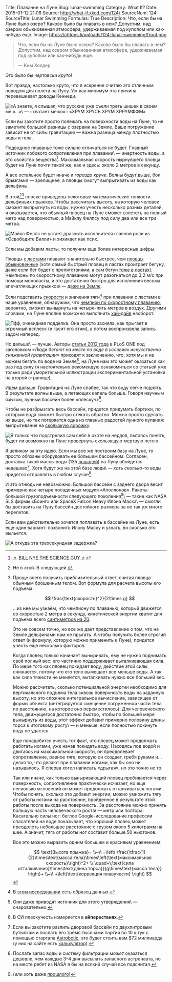 Title: Плавание на Луне
Slug: lunar-swimming
Category: What If?
Date: 2015-01-12 21:06
Source: http://what-if.xkcd.com/124/
SourceNum: 124
SourceTitle: Lunar Swimming
Formulas: True
Description: Что, если бы на Луне было озеро? Каково было бы плавать в нем? Допустим, над озером обыкновенная атмосфера, удерживаемая под куполом или как-нибудь еще.
Image: https://chtoes.li/uploads/124-lunar-swimming/front.png


> Что, если бы на Луне было озеро? Каково было бы плавать в нем? Допустим, над озером обыкновенная атмосфера, удерживаемая под куполом или как-нибудь еще.
>
> — Ким Холдер

Это было бы *чертовски круто*!

Вот правда, настолько круто, что я искренне считаю это отличным поводом для полета на Луну. Уж как минимум эта причина перевешивает доводы Кеннеди.

![](/uploads/124-lunar-swimming/kennedy_ru.png "«А знаете, я слышал, что русские уже съели треть шишек в своем меш…»\ — ::хватает мешок:: «ХРУМ ХРУСЬ ХРУМ ХРРУМФФМ»")

Если вы захотите просто полежать на поверхности воды на Луне, то не заметите большой разницы с озерами на Земле. Ваше погружение зависит не от силы гравитации\ — важна разница между плотностью воды и тела.

Подводное плаванье тоже сильно отличаться не будет. Главный источник лобового сопротивления при плавании\ — инертность воды, а это свойство вещества[^1]. Максимальная скорость нырнувшего пловца будет на Луне почти такой же, как и здесь: около 2 метров в секунду.

[^1]: [♬ BILL NYE THE SCIENCE GUY ♬](https://www.youtube.com/watch?v=7COUk5eh6jY)

А все остальное будет иначе и *гораздо круче*. Волны будут выше, бои брызгами\ — зрелищнее, а пловцы смогут выпрыгивать из воды как дельфины.

В этой[^2][^3] сноске приведены некоторые математические тонкости дельфиньих прыжков. Чтобы рассчитать высоту, на которую человек сможет выпрыгнуть из воды, нужно учесть несколько разных деталей, и оказывается, что обычный пловец на Луне сможет взлететь на полный метр над поверхностью, а Майклу Фелпсу под силу два или все три метра.

[^2]: Не в этой. В следующей.
[^3]:
    Проще всего получить приблизительный ответ, считая пловца обычным брошенным телом. Вот формула для расчета высоты его подъема:

    $$ \frac{\text{скорость}^2}{2\times g} $$

    …из нее мы узнаём, что чемпиону по плаванью, который движется со скоростью 2 метра в секунду, кинетической энергии хватит для подъема всего [сантиметров на 20](http://www.wolframalpha.com/input/?i=%282+m%2Fs%29%5E2+%2F+%282+*+earth+gravity%29).

    Это не совсем точно, но все же дает представление о том, что на Земле дельфинами нам не прыгать. А чтобы получить более строгий ответ (и формулу, которую можно применить к Луне), придется учесть еще несколько факторов.

    Когда пловец только начинает выныривать, ему не нужно поднимать свой полный вес: его частично поддерживает выталкивающая сила. По мере того как пловец покидает воду, действие этой силы снижается, потому что его тело вымещает все меньше воды. А так как сила тяжести не меняется, выталкивать нужно все больший вес.

    Можно рассчитать, сколько потенциальной энергии необходимо для вертикального подъема тела сквозь поверхность воды на заданную высоту, но это сложное интегральное вычисление, зависящее от формы объекта (интегрируется смещение погруженной части тела по расстоянию, на которое оно переместилось). Для человеческого тела, движущегося достаточно быстро, чтобы по большей мере вынырнуть из воды, этот эффект добавит примерно половину длины торса к итоговому росту\ — и меньше, если полностью покинуть воду не удастся.

    Еще понадобится учесть тот факт, что пловец может продолжать работать ногами, уже начав покидать воду. Находясь под водой и двигаясь на максимальной скорости, он преодолевает сопротивление, равное тяге, которую он создает, гребя руками и… делая то, что делают при плавании ногами, как бы оно ни называлось. Я сперва хотел написать «дрыгая», но это точно не то.

    Так или иначе, как только выныривающий пловец пробивается через поверхность, сопротивление практически исчезает, но еще несколько мгновений он может продолжать отталкиваться ногами. Чтобы понять, сколько это добавит энергии, можно умножить тягу от работы ногами на расстояние, пройденное в результате этой работы после выхода на поверхность. За расстояние можно принять бóльшую часть человеческого роста\ — метр или полтора. Касательно силы ног: беглое Google-исследование профессии спасателей на воде показывает, что хороший пловец может преодолеть небольшое расстояние с грузом около 5 килограмм на шее. А значит, тяга от работы ног составит больше 50 ньютонов.

    Все это можно выразить одним большим и красивым уравнением:

    $$ \text{Высота прыжка}= \\~\\ =\left( \frac{\tfrac{1}{2}\times\text{масса тела}\times\left(\text{максимальная скорость}\right)^2+ \\ \quad+\;\text{сила отталкивания}\times\text{длина торса}}{g\times\text{масса тела}} \right)+ \\~\\ +\left(\text{коррекция плавучести} \right) $$

![](/uploads/124-lunar-swimming/jump_ru.png "Майкл Фелпс не устает дразнить исполнителя главной роли из «Освободите Вилли» и хихикает как псих.")

Если мы добавим ласты, то получим еще более интересные цифры.

Пловцы [с ластами](https://ru.wikipedia.org/wiki/Скоростное_плавание) плавают значительно быстрее, чем [пловцы обыкновенные](https://ru.wikipedia.org/wiki/Плов) (хотя самый быстрый пловец в ластах проиграет бегуну, даже если бег будет с препятствиями, а сам бегун [*тоже* в ластах](https://www.youtube.com/watch?v=sRDnajV1A3w)). Чемпионы по скоростному плаванию могут разогнаться до 3,2 м/с при помощи моноласты, и это достаточно быстро для исполнения весьма впечатляющих прыжков\ — [даже на Земле](https://www.youtube.com/watch?v=z09RmuaPyVU).

Если подставить [скорости](https://ru.wikipedia.org/wiki/Список_рекордов_мира_по_плаванию_в_ластах) и значения тяги[^4] при плавании с ластами в наше уравнение, обнаружим, что [чемпион по скоростному плаванию](https://ru.wikipedia.org/wiki/Сеппяля,_Ханна-Мария), вероятно, сможет вынырнуть на четыре-пять метров в воздух. Другими словами, на Луне вполне возможно выполнить [хай-дайв](https://ru.wikipedia.org/wiki/Хай-дайвинг) наоборот.

[^4]: В [этом исследовании](http://archive.rubicon-foundation.org/xmlui/bitstream/handle/123456789/3936/12841609.pdf) есть образец данных.

![](/uploads/124-lunar-swimming/dive.png "Пфф, очевидная подделка. Она просто засняла, как прыгает в огромный всплеск (и гасит его этим), а потом воспроизвела запись задом наперед.")

Но дальше\ — лучше. Авторы [статьи 2012 года](http://www.plosone.org/article/fetchObject.action?uri=info%3Adoi%2F10.1371%2Fjournal.pone.0037300&representation=PDF) в PLoS ONE под заголовком *«Люди бегают на месте по воде в условиях искусственно сниженной гравитации»* приходят к заключению, что, хотя мы и не можем бегать по воде на Земле[^5], на Луне нам это может оказаться как раз под силу (я настоятельно рекомендую ознакомиться со статьей уже только ради уморительной иллюстрации экспериментальной установки на второй странице).

[^5]: Они даже приводят источник для этого утверждения\ — очаровательно.

Идем дальше. Гравитация на Луне слабее, так что воду легче поднять. В результате волны выше, а летающих капель больше. Говоря научным языком, лунный бассейн более «плескуч»[^6].

[^6]: В СИ плескучесть измеряется в **айперестанях**.

Чтобы не разбрызгать весь бассейн, придется придумать бортики, по которым вода сможет быстро стекать обратно. Можно просто сделать их выше, но так потеряется одна из главных радостей лунного купания: выпрыгивание на [скользкую дорожку](https://www.youtube.com/watch?v=sXk2AbdTe68).  

![](/uploads/124-lunar-swimming/slide_ru.png "Я только что подстрелил сам себя в охоте на нердов, пытаясь понять, будет ли возможно на Луне провернуть скользящую мертвую петлю.")

Я целиком за эту идею. Если мы все же построим базу на Луне, то просто обязаны оборудовать ее большим бассейном. Согласен, доставка такой массы воды (135 [лошадей](http://xkcd.com/1461/)) на Луну обойдется недешево[^7]. Хотя будут же на этой базе люди\ — *хоть сколько-то* воды придется отправлять в любом случае[^8].

[^7]: Если вы захотите разлить дворовой бассейн по двухлитровым бутылкам и послать его тремя тысячами партий по 10 штук с помощью стартапа [Astrobotic](https://www.astrobotic.com/), это будет стоить вам $72 миллиарда (у них на сайте есть [калькулятор](https://www.astrobotic.com/configure-mission)).
[^8]: Послать запас воды и систему фильтрации *может* оказаться дешевле, чем каждые 3–4 дня высылать запасного астронавта, но на месте ребят из NASA я бы на всякий случай все подсчитал.

И это отнюдь не невозможно. Большой бассейн с заднего двора весит примерно как четыре посадочных модуля «Аполлонов». Ракеты большой грузоподъемности следующего поколения[^9]\ — такие как NASA SLS фирмы «Боинг» или SpaceX Falcon Heavy Илона Маска\ — смогли бы доставить на Луну бассейн достойного размера за не так уж много перелетов.

[^9]: (или хоть даже [прошлого](https://ru.wikipedia.org/wiki/Сатурн-5))

Если вам действительно хочется поплавать в бассейне на Луне, есть еще один вариант: позвонить Илону Маску и узнать, во сколько это выльется.

![](/uploads/124-lunar-swimming/elon_ru.png "А откуда эта трехсекундная задержка?")
